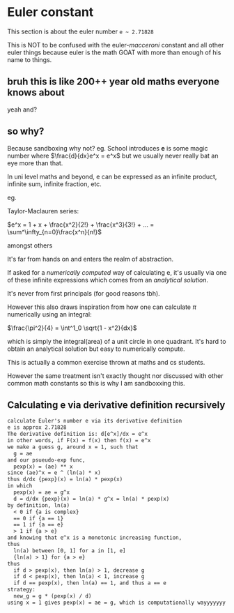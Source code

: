 # Euler constant

This section is about the euler number `e ~ 2.71828`

This is NOT to be confused with the euler-*macceroni* constant and all other euler things because euler is the math GOAT with more than enough of his name to things.

## bruh this is like 200++ year old maths everyone knows about

yeah and?

## so why?

Because sandboxing why not? eg. School introduces **e** is some magic number where $\frac{d}{dx}e^x = e^x$ but we usually never really bat an eye more than that.

In uni level maths and beyond, e can be expressed as an infinite product, infinite sum, infinite fraction, etc.

eg.

Taylor-Maclauren series:

$e^x = 1 + x + \frac{x^2}{2!} + \frac{x^3}{3!} + ... = \sum^\infty_{n=0}\frac{x^n}{n!}$

amongst others

It's far from hands on and enters the realm of abstraction.

If asked for a *numerically computed* way of calculating e, it's usually via one of these infinite expressions which comes from an *analytical solution*.

It's never from first principals (for good reasons tbh).

However this also draws inspiration from how one can calculate $\pi$ numerically using an integral:

$\frac{\pi^2}{4} = \int^1_0 \sqrt{1 - x^2}{dx}$

which is simply the integral(area) of a unit circle in one quadrant. It's hard to obtain an analytical solution but easy to numerically compute.

This is actually a common exercise thrown at maths and cs students.

However the same treatment isn't exactly thought nor discussed with other common math constants so this is why I am sandboxxing this.

## Calculating e via derivative definition recursively

```txt
calculate Euler's number e via its derivative definition
e is approx 2.71828
The derivative definition is: d[e^x]/dx = e^x
in other words, if F(x) = f(x) then f(x) = e^x
we make a guess g, around x = 1, such that
  g = ae
and our psueudo-exp func,
  pexp(x) = (ae) ** x
since (ae)^x = e ^ (ln(a) * x)
thus d/dx {pexp}(x) = ln(a) * pexp(x)
in which
  pexp(x) = ae = g^x
  d = d/dx {pexp}(x) = ln(a) * g^x = ln(a) * pexp(x)
by definition, ln(a)
  < 0 if {a is complex}
  == 0 if {a == 1}
  == 1 if {a == e}
  > 1 if {a > e}
and knowing that e^x is a monotonic increasing function,
thus
  ln(a) between [0, 1] for a in [1, e]
  {ln(a) > 1} for {a > e}
thus
  if d > pexp(x), then ln(a) > 1, decrease g
  if d < pexp(x), then ln(a) < 1, increase g
  if d == pexp(x), then ln(a) == 1, and thus a == e
strategy:
  new_g = g * (pexp(x) / d)
using x = 1 gives pexp(x) = ae = g, which is computationally wayyyyyyy better
```
